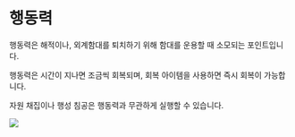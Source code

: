 # 행동력

 행동력은 해적이나, 외계함대를 퇴치하기 위해 함대를 운용할 때 소모되는 포인트입니다.

행동력은 시간이 지나면 조금씩 회복되며, 회복 아이템을 사용하면 즉시 회복이 가능합니다.

자원 채집이나 행성 침공은 행동력과 무관하게 실행할 수 있습니다.

![](https://s3.ap-northeast-2.amazonaws.com/an2img/guide/801_001ActionPoint.png)